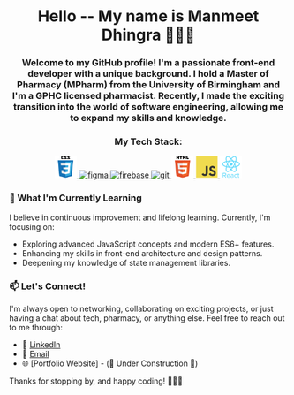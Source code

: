 <h1 align="center">Hello -- My name is Manmeet Dhingra 👳🏻‍♂️</h1>
<h3 align="center">Welcome to my GitHub profile! I'm a passionate front-end developer with a unique background. I hold a Master of Pharmacy (MPharm) from the University of Birmingham and I'm a GPHC licensed pharmacist. Recently, I made the exciting transition into the world of software engineering, allowing me to expand my skills and knowledge.</h3>

<h3 align="center">My Tech Stack:</h3>
<p align="center"> 

<a href="https://www.w3schools.com/css/" target="_blank" rel="noreferrer"> 
<img src="https://raw.githubusercontent.com/devicons/devicon/master/icons/css3/css3-original-wordmark.svg" alt="css3" width="40" height="40"/> 
</a> 
  
<a href="https://www.figma.com/" target="_blank" rel="noreferrer"> 
<img src="https://www.vectorlogo.zone/logos/figma/figma-icon.svg" alt="figma" width="40" height="40"/> 
</a> 

<a href="https://firebase.google.com/" target="_blank" rel="noreferrer"> 
<img src="https://www.vectorlogo.zone/logos/firebase/firebase-icon.svg" alt="firebase" width="40" height="40"/> 
</a> 

<a href="https://git-scm.com/" target="_blank" rel="noreferrer"> 
<img src="https://www.vectorlogo.zone/logos/git-scm/git-scm-icon.svg" alt="git" width="40" height="40"/> 
</a> 

<a href="https://www.w3.org/html/" target="_blank" rel="noreferrer"> 
<img src="https://raw.githubusercontent.com/devicons/devicon/master/icons/html5/html5-original-wordmark.svg" alt="html5" width="40" height="40"/> 
</a> 

<a href="https://developer.mozilla.org/en-US/docs/Web/JavaScript" target="_blank" rel="noreferrer"> 
<img src="https://raw.githubusercontent.com/devicons/devicon/master/icons/javascript/javascript-original.svg" alt="javascript" width="40" height="40"/> </a> <a href="https://reactjs.org/" target="_blank" rel="noreferrer"> <img src="https://raw.githubusercontent.com/devicons/devicon/master/icons/react/react-original-wordmark.svg" alt="react" width="40" height="40"/> 
</a> 

</p>


### 🌱 What I'm Currently Learning

I believe in continuous improvement and lifelong learning. Currently, I'm focusing on:

- Exploring advanced JavaScript concepts and modern ES6+ features.
- Enhancing my skills in front-end architecture and design patterns.
- Deepening my knowledge of state management libraries.

### 📫 Let's Connect!

I'm always open to networking, collaborating on exciting projects, or just having a chat about tech, pharmacy, or anything else. Feel free to reach out to me through:

- 💬 [LinkedIn](https://www.linkedin.com/in/manmeetdhingra/)
- 📧 [Email](mailto:manmeetdhingra@googlemail.com)
- 🌐 [Portfolio Website] - (🚧 Under Construction 🚧)

Thanks for stopping by, and happy coding! 👨‍💻✨


